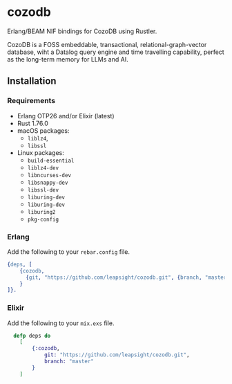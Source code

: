 cozodb
=====

Erlang/BEAM NIF bindings for CozoDB using Rustler.

CozoDB is a FOSS embeddable, transactional, relational-graph-vector database, wiht a Datalog query engine and time travelling capability, perfect as the long-term memory for LLMs and AI.

## Installation

### Requirements
* Erlang OTP26 and/or Elixir (latest)
* Rust 1.76.0
* macOS packages: 
  * `liblz4`, 
  * `libssl`
* Linux packages:
  * `build-essential` 
  * `liblz4-dev` 
  * `libncurses-dev` 
  * `libsnappy-dev` 
  * `libssl-dev` 
  * `liburing-dev`
  * `liburing-dev` 
  * `liburing2`
  * `pkg-config`

### Erlang
Add the following to your `rebar.config` file.

```erlang
{deps, [
    {cozodb,
      {git, "https://github.com/leapsight/cozodb.git", {branch, "master"}}
    }
]}.
```

### Elixir
Add the following to your `mix.exs` file.

```elixir
  defp deps do
    [
        {:cozodb,
            git: "https://github.com/leapsight/cozodb.git",
            branch: "master"
        }
    ]
```
